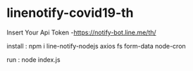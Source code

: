 # linenotify-covid19-th

Insert Your Api Token 
-https://notify-bot.line.me/th/

install : npm i line-notify-nodejs axios fs form-data node-cron

run : node index.js
